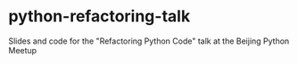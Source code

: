 # python-refactoring-talk
Slides and code for the "Refactoring Python Code" talk at the Beijing Python Meetup
